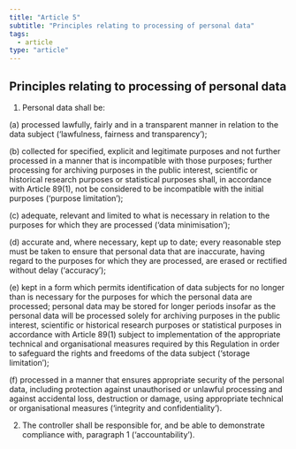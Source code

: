 ```yaml
---
title: "Article 5"
subtitle: "Principles relating to processing of personal data"
tags:
  - article
type: "article"
---
```

## Principles relating to processing of personal data

1. Personal data shall be:

(a) processed lawfully, fairly and in a transparent manner in relation to the data subject (‘lawfulness, fairness and transparency’);

(b) collected for specified, explicit and legitimate purposes and not further processed in a manner that is incompatible with those purposes; further processing for archiving purposes in the public interest, scientific or historical research purposes or statistical purposes shall, in accordance with Article 89(1), not be considered to be incompatible with the initial purposes (‘purpose limitation’);

(c) adequate, relevant and limited to what is necessary in relation to the purposes for which they are processed (‘data minimisation’);

(d) accurate and, where necessary, kept up to date; every reasonable step must be taken to ensure that personal data that are inaccurate, having regard to the purposes for which they are processed, are erased or rectified without delay (‘accuracy’);

(e) kept in a form which permits identification of data subjects for no longer than is necessary for the purposes for which the personal data are processed; personal data may be stored for longer periods insofar as the personal data will be processed solely for archiving purposes in the public interest, scientific or historical research purposes or statistical purposes in accordance with Article 89(1) subject to implementation of the appropriate technical and organisational measures required by this Regulation in order to safeguard the rights and freedoms of the data subject (‘storage limitation’);

(f) processed in a manner that ensures appropriate security of the personal data, including protection against unauthorised or unlawful processing and against accidental loss, destruction or damage, using appropriate technical or organisational measures (‘integrity and confidentiality’).

2. The controller shall be responsible for, and be able to demonstrate compliance with, paragraph 1 (‘accountability’).
